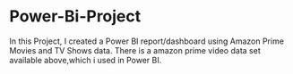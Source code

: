 # Power-Bi-Project
In this Project, I created a Power BI report/dashboard using Amazon Prime Movies and TV Shows data.
There is a amazon prime video data set available above,which i used in Power BI.
